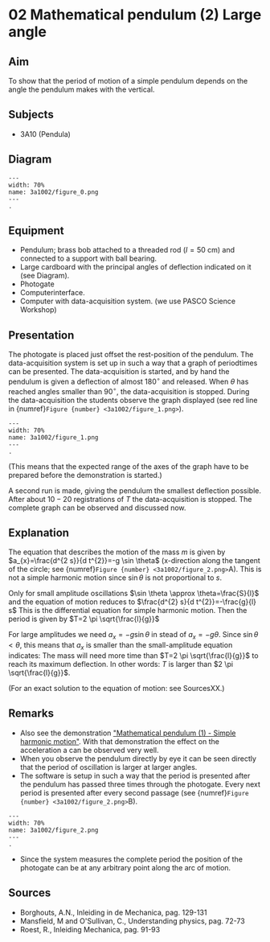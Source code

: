 # 02 Mathematical pendulum (2) Large angle    
  
## Aim   
To show that the period of motion of a simple pendulum depends on the angle the pendulum makes with the vertical.    
  
## Subjects   
* 3A10 (Pendula)   

## Diagram
   
```{figure} figures/figure_0.png  
---  
width: 70%  
name: 3a1002/figure_0.png  
---  
. 
```

## Equipment
- Pendulum; brass bob attached to a threaded rod $(I=50 \mathrm{~cm})$ and connected to a support with ball bearing.
- Large cardboard with the principal angles of deflection indicated on it (see Diagram).
- Photogate
- Computerinterface.
- Computer with data-acquisition system. (we use PASCO Science Workshop)

    
  
## Presentation   
The photogate is placed just offset the rest-position of the pendulum. The data-acquisition system is set up in such a way that a graph of periodtimes can be presented. The data-acquisition is started, and by hand the pendulum is given a deflection of almost $180^{\circ}$ and released. When $\theta$ has reached angles smaller than $90^{\circ}$, the data-acquisition is stopped. During the data-acquisition the students observe the graph displayed (see red line in {numref}`Figure {number} <3a1002/figure_1.png>`).

```{figure} figures/figure_1.png  
---  
width: 70%  
name: 3a1002/figure_1.png  
---  
. 
```

(This means that the expected range of the axes of the graph have to be prepared before the demonstration is started.)

A second run is made, giving the pendulum the smallest deflection possible. After about $10-20$ registrations of $T$ the data-acquisition is stopped. The complete graph can be observed and discussed now.    
  
## Explanation   
The equation that describes the motion of the mass $m$ is given by $a_{x}=\frac{d^{2 s}}{d t^{2}}=-g \sin \theta$ (x-direction along the tangent of the circle; see {numref}`Figure {number} <3a1002/figure_2.png>`A). This is not a simple harmonic motion since $\sin \theta$ is not proportional to $s$.

Only for small amplitude oscillations $\sin \theta \approx \theta=\frac{S}{l}$ and the equation of motion reduces to $\frac{d^{2} s}{d t^{2}}=-\frac{g}{l} s$ This is the differential equation for simple harmonic motion. Then the period is given by $T=2 \pi \sqrt{\frac{l}{g}}$

For large amplitudes we need $a_{x}=-g \sin \theta$ in stead of $a_{x}=-g \theta$. Since $\sin \theta<\theta$, this means that $a_{x}$ is smaller than the small-amplitude equation indicates: The mass will need more time than $T=2 \pi \sqrt{\frac{l}{g}}$ to reach its maximum deflection. In other words: $T$ is larger than $2 \pi \sqrt{\frac{l}{g}}$.

(For an exact solution to the equation of motion: see SourcesXX.)  
  
## Remarks
 *  Also see the demonstration ["Mathematical pendulum (1) - Simple harmonic motion"](../3A1001%20Mathematical%20Pendulum/3A1001.md). With that demonstration the effect on the acceleration a can be observed very well. 
 *  When you observe the pendulum directly by eye it can be seen directly that the period of oscillation is larger at larger angles. 
 *  The software is setup in such a way that the period is presented after the pendulum has passed three times through the photogate. Every next period is presented after every second passage (see {numref}`Figure {number} <3a1002/figure_2.png>`B).    

```{figure} figures/figure_2.png  
---  
width: 70%  
name: 3a1002/figure_2.png  
---  
. 
```

*  Since the system measures the complete period the position of the photogate can be at any arbitrary point along the arc of motion.
   
  
## Sources
 *  Borghouts, A.N., Inleiding in de Mechanica, pag. 129-131 
 *  Mansfield, M and O'Sullivan, C., Understanding physics, pag. 72-73 
 *  Roest, R., Inleiding Mechanica, pag. 91-93
  